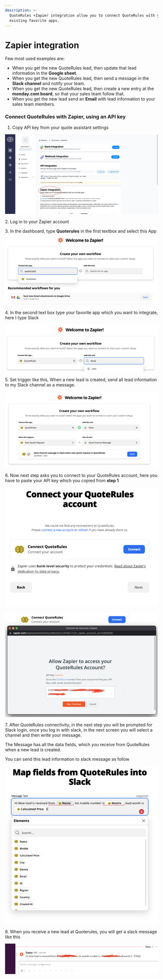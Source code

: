 ```yaml
---
description: >-
  QuoteRules +Zapier integration allow you to connect QuoteRules with your
  existing favorite apps.
---
```


# Zapier integration

Few most used examples are:

* When you get the new QuoteRules lead, then update that lead information in the **Google sheet**.
* When you get the new QuoteRules lead, then send a message in the **Slack channel** and notify your team.
* When you get the new QuoteRules lead, then create a new entry at the **monday.com board**, so that your sales team follow that.
* When you get the new lead send an **Email** with lead information to your sales team members.

### Connect QuoteRules with Zapier, using an API key

1. Copy API key from your quote assistant settings

![](<.gitbook/assets/image (7).png>)

2\. Log in to your Zapier account

3\. In the dashboard, type **Quoterules** in the first textbox and select this App

![Find QuoteRules in Zapier Apps list](<.gitbook/assets/image (14).png>)

4\. In the second text box type your favorite app which you want to integrate, here I type Slack

![Select other App you want to connect with QuoteRules](<.gitbook/assets/image (10).png>)

5\. Set trigger like this, When a new lead is created, send all lead information to my Slack channel as a message.

![Select Trigger, when you want to pass data to connecting App](<.gitbook/assets/image (3).png>)

6\. Now next step asks you to connect to your QuoteRules account, here you have to paste your API key which you copied from **step 1**

![Connect button will prompt windo to enter API key (copy this from step 1)](<.gitbook/assets/image (16).png>)

![Enter your API key (explained this in Step 1.)](<.gitbook/assets/image (20).png>)

7\. After QuoteRules connectivity, in the next step you will be prompted for Slack login, once you log in with slack, in the next screen you will select a channel and then write your message.

The Message has all the data fields, which you receive from QuoteRules when a new lead is created.

You can send this lead information to slack message as follow

![Write your message template and add leads information](<.gitbook/assets/image (30).png>)

8\. When you receive a new lead at Quoterules, you will get a slack message like this

![When lead is created at QuoteRules, you will receive Slack message like this](<.gitbook/assets/image (26).png>)

